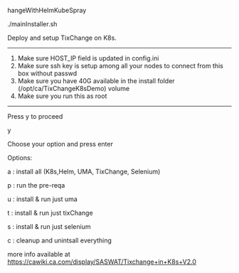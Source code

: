hangeWithHelmKubeSpray

./mainInstaller.sh

Deploy and setup TixChange on K8s.
 *********
1. Make sure HOST_IP field is updated in config.ini
2. Make sure ssh key is setup among all your nodes to connect from this box without passwd
3. Make sure you have 40G available in the install folder (/opt/ca/TixChangeK8sDemo) volume
4. Make sure you run this as root
 *********
Press y to proceed

y

Choose your option and press enter

Options:
 
 a : install all (K8s,Helm, UMA, TixChange, Selenium)
 
 p : run the pre-reqa
 
 u : install & run just uma
 
 t : install & run just tixChange
 
 s : install & run just selenium
 
 c : cleanup and unintsall everything


more info available at https://cawiki.ca.com/display/SASWAT/Tixchange+in+K8s+V2.0

